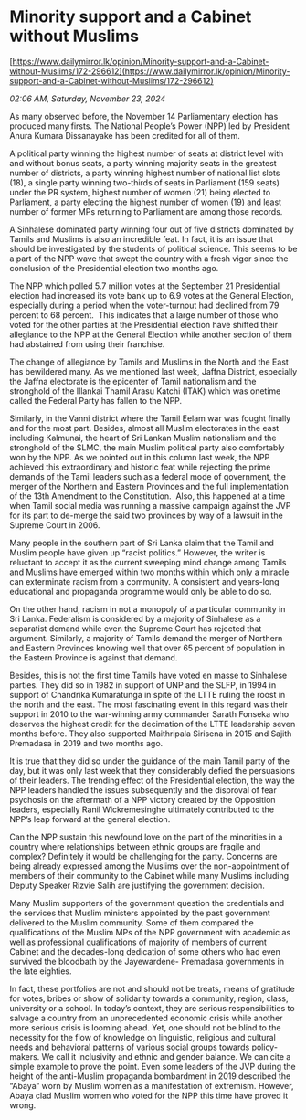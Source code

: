 # Minority support and a Cabinet without Muslims

[https://www.dailymirror.lk/opinion/Minority-support-and-a-Cabinet-without-Muslims/172-296612](https://www.dailymirror.lk/opinion/Minority-support-and-a-Cabinet-without-Muslims/172-296612)

*02:06 AM, Saturday, November 23, 2024*

As many observed before, the November 14 Parliamentary election has produced many firsts. The National People’s Power (NPP) led by President Anura Kumara Dissanayake has been credited for all of them.

A political party winning the highest number of seats at district level with and without bonus seats, a party winning majority seats in the greatest number of districts, a party winning highest number of national list slots (18), a single party winning two-thirds of seats in Parliament (159 seats) under the PR system, highest number of women (21) being elected to Parliament, a party electing the highest number of women (19) and least number of former MPs returning to Parliament are among those records.

A Sinhalese dominated party winning four out of five districts dominated by Tamils and Muslims is also an incredible feat. In fact, it is an issue that should be investigated by the students of political science. This seems to be a part of the NPP wave that swept the country with a fresh vigor since the conclusion of the Presidential election two months ago.

The NPP which polled 5.7 million votes at the September 21 Presidential election had increased its vote bank up to 6.9 votes at the General Election, especially during a period when the voter-turnout had declined from 79 percent to 68 percent.  This indicates that a large number of those who voted for the other parties at the Presidential election have shifted their allegiance to the NPP at the General Election while another section of them had abstained from using their franchise.

The change of allegiance by Tamils and Muslims in the North and the East has bewildered many. As we mentioned last week, Jaffna District, especially the Jaffna electorate is the epicenter of Tamil nationalism and the stronghold of the Illankai Thamil Arasu Katchi (ITAK) which was onetime called the Federal Party has fallen to the NPP.

Similarly, in the Vanni district where the Tamil Eelam war was fought finally and for the most part. Besides, almost all Muslim electorates in the east including Kalmunai, the heart of Sri Lankan Muslim nationalism and the stronghold of the SLMC, the main Muslim political party also comfortably won by the NPP. As we pointed out in this column last week, the NPP achieved this extraordinary and historic feat while rejecting the prime demands of the Tamil leaders such as a federal mode of government, the merger of the Northern and Eastern Provinces and the full implementation of the 13th Amendment to the Constitution.  Also, this happened at a time when Tamil social media was running a massive campaign against the JVP for its part to de-merge the said two provinces by way of a lawsuit in the Supreme Court in 2006.

Many people in the southern part of Sri Lanka claim that the Tamil and Muslim people have given up “racist politics.” However, the writer is reluctant to accept it as the current sweeping mind change among Tamils and Muslims have emerged within two months within which only a miracle can exterminate racism from a community. A consistent and years-long educational and propaganda programme would only be able to do so.

On the other hand, racism in not a monopoly of a particular community in Sri Lanka. Federalism is considered by a majority of Sinhalese as a separatist demand while even the Supreme Court has rejected that argument. Similarly, a majority of Tamils demand the merger of Northern and Eastern Provinces knowing well that over 65 percent of population in the Eastern Province is against that demand.

Besides, this is not the first time Tamils have voted en masse to Sinhalese parties. They did so in 1982 in support of UNP and the SLFP, in 1994 in support of Chandrika Kumaratunga in spite of the LTTE ruling the roost in the north and the east. The most fascinating event in this regard was their support in 2010 to the war-winning army commander Sarath Fonseka who deserves the highest credit for the decimation of the LTTE leadership seven months before. They also supported Maithripala Sirisena in 2015 and Sajith Premadasa in 2019 and two months ago.

It is true that they did so under the guidance of the main Tamil party of the day, but it was only last week that they considerably defied the persuasions of their leaders. The trending effect of the Presidential election, the way the NPP leaders handled the issues subsequently and the disproval of fear psychosis on the aftermath of a NPP victory created by the Opposition leaders, especially Ranil Wickremesinghe ultimately contributed to the NPP’s leap forward at the general election.

Can the NPP sustain this newfound love on the part of the minorities in a country where relationships between ethnic groups are fragile and complex? Definitely it would be challenging for the party. Concerns are being already expressed among the Muslims over the non-appointment of members of their community to the Cabinet while many Muslims including Deputy Speaker Rizvie Salih are justifying the government decision.

Many Muslim supporters of the government question the credentials and the services that Muslim ministers appointed by the past government delivered to the Muslim community. Some of them compared the qualifications of the Muslim MPs of the NPP government with academic as well as professional qualifications of majority of members of current Cabinet and the decades-long dedication of some others who had even survived the bloodbath by the Jayewardene- Premadasa governments in the late eighties.

In fact, these portfolios are not and should not be treats, means of gratitude for votes, bribes or show of solidarity towards a community, region, class, university or a school. In today’s context, they are serious responsibilities to salvage a country from an unprecedented economic crisis while another more serious crisis is looming ahead. Yet, one should not be blind to the necessity for the flow of knowledge on linguistic, religious and cultural needs and behavioral patterns of various social groups towards policy-makers. We call it inclusivity and ethnic and gender balance. We can cite a simple example to prove the point. Even some leaders of the JVP during the height of the anti-Muslim propaganda bombardment in 2019 described the “Abaya” worn by Muslim women as a manifestation of extremism. However, Abaya clad Muslim women who voted for the NPP this time have proved it wrong.

